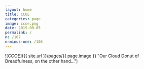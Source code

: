 ```yaml
---
layout: home
title: CCOE
categories: page
image: ccoe.png
date: 2019-09-05
permalink: /
n: /107
n-minus-one: /106
---
```


![CCOE]({{ site.url }}/pages/{{ page.image }} "Our Cloud Donut of Dreadfulness, on the other hand...")
